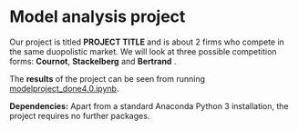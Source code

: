 # Model analysis project

Our project is titled **PROJECT TITLE** and is about 2 firms who compete in the same duopolistic market. We will look at three possible competition forms: **Cournot**, **Stackelberg** and **Bertrand**
.

The **results** of the project can be seen from running [modelproject_done4.0.ipynb](https://github.com/NumEconCopenhagen/projects-2021-aristochats/blob/673ab24e2ceb63169d5e5f45e5583665598b69e6/modelproject/modelproject_done4.0.ipynb).

**Dependencies:** Apart from a standard Anaconda Python 3 installation, the project requires no further packages.
